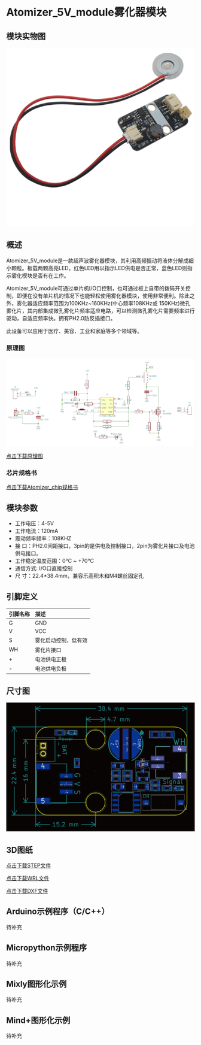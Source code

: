 # Atomizer_5V_module雾化器模块

## 模块实物图

![](picture\small_atomizer.png)

## 概述

Atomizer_5V_module是一款超声波雾化器模块，其利用高频振动将液体分解成细小颗粒。板载两颗高亮LED，红色LED用以指示LED供电是否正常，蓝色LED则指示雾化模块是否有在工作。

Atomizer_5V_module可通过单片机I/O口控制，也可通过板上自带的拨码开关控制，即便在没有单片机的情况下也能轻松使用雾化器模块，使用非常便利。除此之外，雾化器适应频率范围为100KHz~160KHz(中心频率108KHz或 150KHz)微孔雾化片，其内部集成微孔雾化片频率适应电路，可以检测微孔雾化片需要频率进行驱动，自适应频率快。拥有PH2.0防反插接口。

此设备可以应用于医疗、美容、工业和家庭等多个领域等。

### 原理图

![](picture\3.png)

<a href="zh-cn/ph2.0_sensors/actuators/small_atomizer/small_atomizer_sch.pdf" target="_blank">点击下载原理图</a>

### 芯片规格书

<a href="zh-cn/ph2.0_sensors/smart_module/Atomizer_5V_Module/Atomizer_chip.pdf" target="_blank">点击下载Atomizer_chip规格书</a>

## 模块参数

- 工作电压：4-5V
- 工作电流：120mA
- 震动频率频率：108KHZ
- 接 口：PH2.0间距接口，3pin的是供电及控制接口，2pin为雾化片接口及电池供电接口。
- 工作稳定温度范围：0℃ ~ +70℃
- 通信方式:  I/O口直接控制
- 尺 寸：22.4*38.4mm，兼容乐高积木和M4螺丝固定孔

## 引脚定义

| 引脚名称 | 描述        |
| -------- | :---------- |
| G        | GND     |
| V        | VCC  |
| S      | 雾化启动控制，低有效 |
| WH     | 雾化片接口 |
| + | 电池供电正极 |
| - | 电池供电负极 |

## 尺寸图

![机械图](picture/2.png)

## 3D图纸
<a href="zh-cn/ph2.0_sensors/actuators/small_atomizer/Drawing/Atomizer.step" download>点击下载STEP文件</a>

<a href="zh-cn/ph2.0_sensors/actuators/small_atomizer/Drawing/Atomizer.wrl" download>点击下载WRL文件</a>

<a href="zh-cn/ph2.0_sensors/actuators/small_atomizer/Drawing/Atomizer.dxf" download>点击下载DXF文件</a>
## Arduino示例程序（C/C++）

待补充

## Micropython示例程序

待补充

## Mixly图形化示例

待补充

## Mind+图形化示例

待补充
